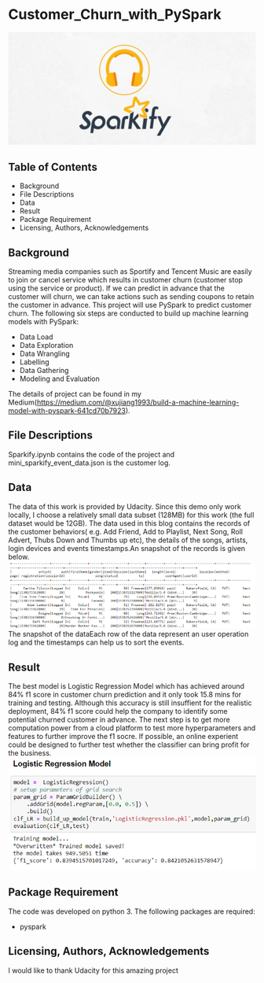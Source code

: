 # Customer_Churn_with_PySpark
![This is snapshot of data](pic/logo.jpeg)
## Table of Contents
* Background
* File Descriptions
* Data
* Result
* Package Requirement
* Licensing, Authors, Acknowledgements

## Background
Streaming media companies such as Sportify and Tencent Music are easily to join or cancel service which results in customer churn (customer stop using the service or product). If we can predict in advance that the customer will churn, we can take actions such as sending coupons to retain the customer in advance. This project will use PySpark to predict customer churn. The following six steps are conducted to build up machine learning models with PySpark:
* Data Load
* Data Exploration
* Data Wrangling
* Labelling
* Data Gathering
* Modeling and Evaluation

The details of project can be found in my Medium(https://medium.com/@xujiang1993/build-a-machine-learning-model-with-pyspark-641cd70b7923).


## File Descriptions
Sparkify.ipynb contains the code of the project and mini_sparkify_event_data.json is the customer log.

## Data
The data of this work is provided by Udacity. Since this demo only work locally, I choose a relatively small data subset (128MB) for this work (the full dataset would be 12GB). The data used in this blog contains the records of the customer behaviors( e.g. Add Friend, Add to Playlist, Next Song, Roll Advert, Thubs Down and Thumbs up etc), the details of the songs, artists, login devices and events timestamps.An snapshot of the records is given below.
![This is snapshot of data](pic/data.png)
The snapshot of the dataEach row of the data represent an user operation log and the timestamps can help us to sort the events.

## Result
The best model is Logistic Regression Model which has achieved around 84% f1 score in customer churn prediction and it only took 15.8 mins for training and testing. Although this accuracy is still insuffient for the realistic deployment, 84% f1 score could help the company to identify some potential churned customer in advance. The next step is to get more computation power from a cloud platform to test more hyperparameters and features to further improve the f1 socre. If possible, an online experient could be designed to further test whether the classifier can bring profit for the business.
![This is snapshot of data](pic/best_model_result.png)

## Package Requirement
The code was developed on python 3. The following packages are required:
* pyspark


## Licensing, Authors, Acknowledgements
I would like to thank Udacity for this amazing project
